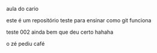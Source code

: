 aula do cario

este é um repositório teste para ensinar como git funciona

teste 002 ainda bem que deu certo hahaha


o zé pediu café


